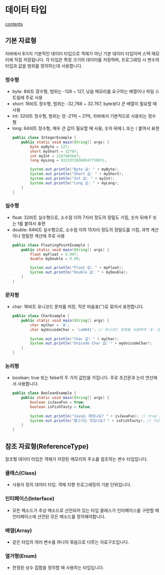 # 데이터 타입
[contents](../../../README.md)  
## 기본 자료형
자바에서 8가지 기본적인 데이터 타입으로 객체가 아닌 기본 데이터 타입이며 스택 메모리에 직접 저장됩니다.
각 타입은 특정 크기의 데이터를 저장하며, 프로그래밍 시 변수의 타입과 값을 범위를 정의하는데 사용합니다.
   
### 정수형
- byte: 8비트 정수형, 범위는 -128 ~ 127, 낮음 메모리를 요구하는 배열이나 파일 스트림에 주로 사용
- short: 16비트 정수형, 범위는 -32,768 ~ 32.767, byte보다 큰 배열이 필요할 때 사용
- int: 32비트 정수형, 범위는 앿 -21억 ~ 21억, 자바에서 기본적으로 사용되는 정수형
- long: 64비트 정수형, 매우 큰 값이 필요할 때 사용, 숫자 뒤에 L 또는ㅣ붙여서 표현
    ```java
    public class IntegerExample {
        public static void main(String[] args) {
            byte myByte = 127; 
            short myShort = 32767; 
            int myInt = 2147483647; 
            long myLong = 9223372036854775807L; 
    
            System.out.println("Byte 값: " + myByte);
            System.out.println("Short 값: " + myShort);
            System.out.println("Int 값: " + myInt);
            System.out.println("Long 값: " + myLong);
        }
    }
    ```
### 실수형
- float: 32비트 실수형으로, 소수점 이하 7자리 정도의 정밀도 가짐, 숫자 뒤에 F 또는 f를 붙여서 표현
- double: 64비트 실수형으로, 소수점 이하 15자리 정도의 정밀도를 가짐, 과학 계산이나 정밀한 계산에 주로 사용
    ```java
    public class FloatingPointExample {
        public static void main(String[] args) {
            float myFloat = 9.99f; 
            double myDouble = 9.99;
  
            System.out.println("Float 값: " + myFloat);
            System.out.println("Double 값: " + myDouble);
        }
    }
    ```
### 문자형
- char: 16비트 유니코드 문자를 저장, 작은 따옴표('')로 묶어서 표현합니다.
    ```java
    public class CharExample {
        public static void main(String[] args) {
            char myChar = 'A';
            char myUnicodeChar = '\u0041'; // 유니코드 표현을 사용하여 'A' 문자 저장
            
            System.out.println("Char 값: " + myChar);
            System.out.println("Unicode Char 값: " + myUnicodeChar);
        }
    }
    ```
### 논리형
- boolean: true 또는 false의 두 가지 값만을 가집니다. 주로 조건문과 논리 연산에서 사용합니다.
    ```java
    public class BooleanExample {
        public static void main(String[] args) {
            boolean isJavaFun = true; 
            boolean isFishTasty = false;
            
            System.out.println("Java는 재밌나요? " + isJavaFun); // true 출력
            System.out.println("물고기는 맛있나요? " + isFishTasty); // false 출력
        }
    }
    ```
  
## 참조 자료형(ReferenceType)
참조형 데이터 타입은 객체가 저장된 메모리의 주소를 참조하는 변수 타입입니다. 
### 클래스(Class)
- 사용자 정의 데이터 타입. 객체 지향 프로그래밍의 기본 단위입니다.
### 인터페이스(Interface)
- 모든 메소드가 추상 메소드로 선언되어 있는 타입 클래스가 인터페이스를 구현할 때 인터페이스에 선언된 모든 메소드를 정의해야합니다.
### 배열(Array)
- 같은 타입의 여러 변수를 하나의 묶음으로 다루는 자료구조입니다.
### 열거형(Enum)
- 한정된 상수 집합을 정의할 때 사용하는 타입입니다.
